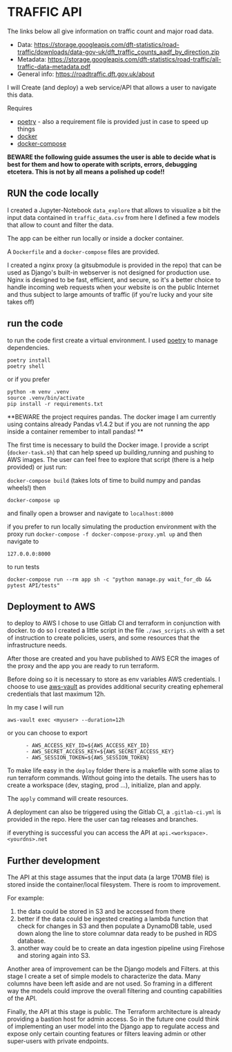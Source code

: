 # TRAFFIC API

The links below all give information on traffic count and major road data.

- Data: <https://storage.googleapis.com/dft-statistics/road-traffic/downloads/data-gov-uk/dft_traffic_counts_aadf_by_direction.zip>
- Metadata: <https://storage.googleapis.com/dft-statistics/road-traffic/all-traffic-data-metadata.pdf>
- General info: <https://roadtraffic.dft.gov.uk/about>

I will Create (and deploy) a web service/API that allows a user to navigate this data.


Requires
- [poetry](https://python-poetry.org/docs/) - also a requirement file is provided just in case to speed up things
- [docker](https://docs.docker.com/get-docker/)
- [docker-compose](https://docs.docker.com/compose/install/)

**BEWARE
the following guide assumes the user is able to decide what is best for them and how to operate with scripts, errors, debugging etcetera. This is not by all means a polished up code!!**


## RUN the code locally

I created a Jupyter-Notebook `data_explore` that allows to visualize a bit the input data contained in `traffic_data.csv`
from here I defined a few models that allow to count and filter the data.



The app can be either run locally or inside a docker container.

A `Dockerfile` and a `docker-compose` files are provided.

I created a nginx proxy (a gitsubmodule is provided in the repo) that can be used as Django's built-in webserver is not designed for production use.
Nginx is designed to be fast, efficient, and secure, so it's a better choice to handle incoming web requests when your website is on the public Internet and thus subject to large amounts of traffic (if you're lucky and your site takes off)

## run the code

to run the code first create a virtual environment. I used [poetry](https://python-poetry.org/docs/) to manage dependencies.

```
poetry install
poetry shell
```
or if you prefer

```
python -m venv .venv
source .venv/bin/activate
pip install -r requirements.txt
```

**BEWARE
the project requires pandas. The docker image I am currently using contains already Pandas v1.4.2 but if you are not running the app inside a container remember to intall pandas! **



The first time is necessary to build the Docker image. I provide a script (`docker-task.sh`) that can help speed up building,running and pushing to AWS images. The user can feel free to explore that script (there is a help provided) or just run:


`docker-compose build` (takes lots of time to build numpy and pandas wheels!)
then

`docker-compose up`

and finally open a browser and navigate to `localhost:8000`

if you prefer to run locally simulating the production environment with the proxy run
`docker-compose -f docker-compose-proxy.yml up` and then navigate to

`127.0.0.0:8000`

to run tests
```
docker-compose run --rm app sh -c "python manage.py wait_for_db && pytest API/tests"
```


## Deployment to AWS

to deploy to AWS I chose to use Gitlab CI and terraform in conjunction with docker.
to do so I created a little script in the file `./aws_scripts.sh` with a set of instruction to create policies, users, and some resources that the infrastructure needs.

After those are created and you have published to AWS ECR the images of the proxy and the app you are ready to run terraform.

Before doing so it is necessary to store as env variables AWS credentials.
I choose to use [aws-vault](https://github.com/99designs/aws-vault) as provides additional security creating ephemeral credentials that last maximum 12h.

In my case I will run

`aws-vault exec <myuser> --duration=12h`

or you can choose to export
```
      - AWS_ACCESS_KEY_ID=${AWS_ACCESS_KEY_ID}
      - AWS_SECRET_ACCESS_KEY=${AWS_SECRET_ACCESS_KEY}
      - AWS_SESSION_TOKEN=${AWS_SESSION_TOKEN}
```


To make life easy in the `deploy` folder there is a makefile with some alias to run terraform commands.
Without going into the details.
The users has to create a workspace (dev, staging, prod ...), initialize, plan and apply.

The `apply` command will create resources.


A deployment can also be triggered using the Gitlab CI, a `.gitlab-ci.yml` is provided in the repo. Here the user can tag releases and branches.

if everything is successful you can access the API at
`api.<workspace>.<yourdns>.net`






## Further development

The API at this stage assumes that the input data (a large 170MB file) is stored inside the container/local filesystem. There is room to improvement.

For example:

1) the data could be stored in S3 and be accessed from there
2) better if the data could be ingested creating a lambda function that check for changes in S3 and then populate a DynamoDB table, used down along the line to store columnar data ready to be pushed in RDS database.
3) another way could be to create an data ingestion pipeline using Firehose and storing again into S3.


Another area of improvement can be the Django models and Filters. at this stage I create a set of simple models to characterize the data. Many columns have been left aside and are not used. So framing in a different way the models could improve the overall filtering and counting capabilities of the API.


Finally, the API at this stage is public. The Terraform architecture is already providing a bastion host for admin access. So in the future one could think of implementing an user model into the Django app to regulate access and expose only certain counting features or filters leaving admin or other super-users with private endpoints.

